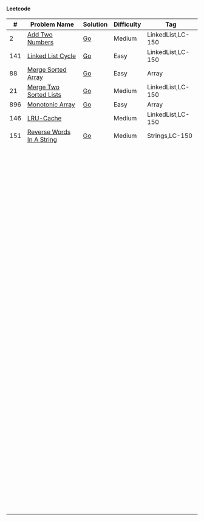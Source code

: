 #### Leetcode

| #   | Problem Name                                                                     | Solution                                                                                                                                                | Difficulty | Tag               |
|-----|----------------------------------------------------------------------------------|---------------------------------------------------------------------------------------------------------------------------------------------------------|------------|-------------------|
| 2   | [Add Two Numbers](https://leetcode.com/problems/add-two-numbers/description/)    | [Go](https://github.com/vibhordubey333/DataStructure/blob/master/DataStructureInGolang/LeetCode/Linked-Lists/2-Add-To-Numbers-LC%5B150%5D-Medium.go)    | Medium     | LinkedList,LC-150 |
| 141 | [Linked List Cycle](https://leetcode.com/problems/linked-list-cycle/description) | [Go](https://github.com/vibhordubey333/DataStructure/blob/master/DataStructureInGolang/LeetCode/Linked-Lists/141-Linked-List-Cycle-LC%5B150%5D-Easy.go) | Easy       | LinkedList,LC-150 |
| 88  | [Merge Sorted Array](https://leetcode.com/problems/merge-sorted-array)           | [Go](https://github.com/vibhordubey333/DataStructure/blob/master/DataStructureInGolang/LeetCode/Arrays/88-Merge-Sorted-Array-LC%5B150%5D-Easy.go)       | Easy       | Array     |
| 21    | [Merge Two Sorted Lists](https://leetcode.com/problems/merge-two-sorted-lists) | [Go](https://github.com/vibhordubey333/DataStructure/blob/master/DataStructureInGolang/LeetCode/Linked-Lists/21-Merge-Two-Sorted-Lists-LC%5B150%5D-Medium.go)| Medium|       LinkedList,LC-150            |
|   896  |  [Monotonic Array](https://leetcode.com/problems/monotonic-array)             |[Go](https://github.com/vibhordubey333/DataStructure/blob/master/DataStructureInGolang/LeetCode/Arrays/896-Monotonic-Array-Easy.go) |  Easy      | Array                  |
|  146   |[LRU-Cache](https://leetcode.com/problems/lru-cache)                           |                                                                                                                                    |   Medium         |  LinkedList,LC-150                 |
| 151    | [Reverse Words In A String](https://leetcode.com/problems/reverse-words-in-a-string)|[Go](https://leetcode.com/problems/reverse-words-in-a-string/description/?envType=study-plan-v2&envId=leetcode-75)| Medium            |    Strings,LC-150               |
|     |                                                                                  |                                                                                                                                                         |            |                   |
|     |                                                                                  |                                                                                                                                                         |            |                   |
|     |                                                                                  |                                                                                                                                                         |            |                   |
|     |                                                                                  |                                                                                                                                                         |            |                   |
|     |                                                                                  |                                                                                                                                                         |            |                   |
|     |                                                                                  |                                                                                                                                                         |            |                   |
|     |                                                                                  |                                                                                                                                                         |            |                   |
|     |                                                                                  |                                                                                                                                                         |            |                   |
|     |                                                                                  |                                                                                                                                                         |            |                   |
|     |                                                                                  |                                                                                                                                                         |            |                   |
|     |                                                                                  |                                                                                                                                                         |            |                   |
|     |                                                                                  |                                                                                                                                                         |            |                   |
|     |                                                                                  |                                                                                                                                                         |            |                   |
|     |                                                                                  |                                                                                                                                                         |            |                   |
|     |                                                                                  |                                                                                                                                                         |            |                   |
|     |                                                                                  |                                                                                                                                                         |            |                   |
|     |                                                                                  |                                                                                                                                                         |            |                   |
|     |                                                                                  |                                                                                                                                                         |            |                   |
|     |                                                                                  |                                                                                                                                                         |            |                   |
|     |                                                                                  |                                                                                                                                                         |            |                   |
|     |                                                                                  |                                                                                                                                                         |            |                   |
|     |                                                                                  |                                                                                                                                                         |            |                   |
|     |                                                                                  |                                                                                                                                                         |            |                   |
|     |                                                                                  |                                                                                                                                                         |            |                   |
|     |                                                                                  |                                                                                                                                                         |            |                   |
|     |                                                                                  |                                                                                                                                                         |            |                   |
|     |                                                                                  |                                                                                                                                                         |            |                   |
|     |                                                                                  |                                                                                                                                                         |            |                   |
|     |                                                                                  |                                                                                                                                                         |            |                   |
|     |                                                                                  |                                                                                                                                                         |            |                   |
|     |                                                                                  |                                                                                                                                                         |            |                   |
|     |                                                                                  |                                                                                                                                                         |            |                   |
|     |                                                                                  |                                                                                                                                                         |            |                   |
|     |                                                                                  |                                                                                                                                                         |            |                   |
|     |                                                                                  |                                                                                                                                                         |            |                   |
|     |                                                                                  |                                                                                                                                                         |            |                   |
|     |                                                                                  |                                                                                                                                                         |            |                   |
|     |                                                                                  |                                                                                                                                                         |            |                   |
|     |                                                                                  |                                                                                                                                                         |            |                   |
|     |                                                                                  |                                                                                                                                                         |            |                   |
|     |                                                                                  |                                                                                                                                                         |            |                   |
|     |                                                                                  |                                                                                                                                                         |            |                   |
|     |                                                                                  |                                                                                                                                                         |            |                   |
|     |                                                                                  |                                                                                                                                                         |            |                   |
|     |                                                                                  |                                                                                                                                                         |            |                   |
|     |                                                                                  |                                                                                                                                                         |            |                   |
|     |                                                                                  |                                                                                                                                                         |            |                   |
|     |                                                                                  |                                                                                                                                                         |            |                   |
|     |                                                                                  |                                                                                                                                                         |            |                   |
|     |                                                                                  |                                                                                                                                                         |            |                   |
|     |                                                                                  |                                                                                                                                                         |            |                   |
|     |                                                                                  |                                                                                                                                                         |            |                   |
|     |                                                                                  |                                                                                                                                                         |            |                   |
|     |                                                                                  |                                                                                                                                                         |            |                   |
|     |                                                                                  |                                                                                                                                                         |            |                   |
|     |                                                                                  |                                                                                                                                                         |            |                   |
|     |                                                                                  |                                                                                                                                                         |            |                   |
|     |                                                                                  |                                                                                                                                                         |            |                   |
|     |                                                                                  |                                                                                                                                                         |            |                   |
|     |                                                                                  |                                                                                                                                                         |            |                   |
|     |                                                                                  |                                                                                                                                                         |            |                   |
|     |                                                                                  |                                                                                                                                                         |            |                   |
|     |                                                                                  |                                                                                                                                                         |            |                   |
|     |                                                                                  |                                                                                                                                                         |            |                   |
|     |                                                                                  |                                                                                                                                                         |            |                   |
|     |                                                                                  |                                                                                                                                                         |            |                   |
|     |                                                                                  |                                                                                                                                                         |            |                   |
|     |                                                                                  |                                                                                                                                                         |            |                   |
|     |                                                                                  |                                                                                                                                                         |            |                   |
|     |                                                                                  |                                                                                                                                                         |            |                   |
|     |                                                                                  |                                                                                                                                                         |            |                   |
|     |                                                                                  |                                                                                                                                                         |            |                   |
|     |                                                                                  |                                                                                                                                                         |            |                   |
|     |                                                                                  |                                                                                                                                                         |            |                   |
|     |                                                                                  |                                                                                                                                                         |            |                   |
|     |                                                                                  |                                                                                                                                                         |            |                   |
|     |                                                                                  |                                                                                                                                                         |            |                   |
|     |                                                                                  |                                                                                                                                                         |            |                   |
|     |                                                                                  |                                                                                                                                                         |            |                   |
|     |                                                                                  |                                                                                                                                                         |            |                   |
|     |                                                                                  |                                                                                                                                                         |            |                   |
|     |                                                                                  |                                                                                                                                                         |            |                   |
|     |                                                                                  |                                                                                                                                                         |            |                   |
|     |                                                                                  |                                                                                                                                                         |            |                   |
|     |                                                                                  |                                                                                                                                                         |            |                   |
|     |                                                                                  |                                                                                                                                                         |            |                   |
|     |                                                                                  |                                                                                                                                                         |            |                   |
|     |                                                                                  |                                                                                                                                                         |            |                   |
|     |                                                                                  |                                                                                                                                                         |            |                   |
|     |                                                                                  |                                                                                                                                                         |            |                   |
|     |                                                                                  |                                                                                                                                                         |            |                   |
|     |                                                                                  |                                                                                                                                                         |            |                   |
|     |                                                                                  |                                                                                                                                                         |            |                   |
|     |                                                                                  |                                                                                                                                                         |            |                   |
|     |                                                                                  |                                                                                                                                                         |            |                   |
|     |                                                                                  |                                                                                                                                                         |            |                   |
|     |                                                                                  |                                                                                                                                                         |            |                   |
|     |                                                                                  |                                                                                                                                                         |            |                   |
|     |                                                                                  |                                                                                                                                                         |            |                   |
|     |                                                                                  |                                                                                                                                                         |            |                   |
|     |                                                                                  |                                                                                                                                                         |            |                   |
|     |                                                                                  |                                                                                                                                                         |            |                   |
|     |                                                                                  |                                                                                                                                                         |            |                   |
|     |                                                                                  |                                                                                                                                                         |            |                   |
|     |                                                                                  |                                                                                                                                                         |            |                   |
|     |                                                                                  |                                                                                                                                                         |            |                   |
|     |                                                                                  |                                                                                                                                                         |            |                   |
|     |                                                                                  |                                                                                                                                                         |            |                   |
|     |                                                                                  |                                                                                                                                                         |            |                   |
|     |                                                                                  |                                                                                                                                                         |            |                   |
|     |                                                                                  |                                                                                                                                                         |            |                   |
|     |                                                                                  |                                                                                                                                                         |            |                   |
|     |                                                                                  |                                                                                                                                                         |            |                   |
|     |                                                                                  |                                                                                                                                                         |            |                   |
|     |                                                                                  |                                                                                                                                                         |            |                   |
|     |                                                                                  |                                                                                                                                                         |            |                   |
|     |                                                                                  |                                                                                                                                                         |            |                   |
|     |                                                                                  |                                                                                                                                                         |            |                   |
|     |                                                                                  |                                                                                                                                                         |            |                   |
|     |                                                                                  |                                                                                                                                                         |            |                   |
|     |                                                                                  |                                                                                                                                                         |            |                   |
|     |                                                                                  |                                                                                                                                                         |            |                   |
|     |                                                                                  |                                                                                                                                                         |            |                   |
|     |                                                                                  |                                                                                                                                                         |            |                   |
|     |                                                                                  |                                                                                                                                                         |            |                   |
|     |                                                                                  |                                                                                                                                                         |            |                   |
|     |                                                                                  |                                                                                                                                                         |            |                   |
|     |                                                                                  |                                                                                                                                                         |            |                   |
|     |                                                                                  |                                                                                                                                                         |            |                   |
|     |                                                                                  |                                                                                                                                                         |            |                   |
|     |                                                                                  |                                                                                                                                                         |            |                   |
|     |                                                                                  |                                                                                                                                                         |            |                   |
|     |                                                                                  |                                                                                                                                                         |            |                   |
|     |                                                                                  |                                                                                                                                                         |            |                   |
|     |                                                                                  |                                                                                                                                                         |            |                   |
|     |                                                                                  |                                                                                                                                                         |            |                   |
|     |                                                                                  |                                                                                                                                                         |            |                   |
|     |                                                                                  |                                                                                                                                                         |            |                   |
|     |                                                                                  |                                                                                                                                                         |            |                   |
|     |                                                                                  |                                                                                                                                                         |            |                   |
|     |                                                                                  |                                                                                                                                                         |            |                   |
|     |                                                                                  |                                                                                                                                                         |            |                   |
|     |                                                                                  |                                                                                                                                                         |            |                   |
|     |                                                                                  |                                                                                                                                                         |            |                   |
|     |                                                                                  |                                                                                                                                                         |            |                   |
|     |                                                                                  |                                                                                                                                                         |            |                   |
|     |                                                                                  |                                                                                                                                                         |            |                   |
|     |                                                                                  |                                                                                                                                                         |            |                   |
|     |                                                                                  |                                                                                                                                                         |            |                   |
|     |                                                                                  |                                                                                                                                                         |            |                   |
|     |                                                                                  |                                                                                                                                                         |            |                   |
|     |                                                                                  |                                                                                                                                                         |            |                   |
|     |                                                                                  |                                                                                                                                                         |            |                   |
|     |                                                                                  |                                                                                                                                                         |            |                   |
|     |                                                                                  |                                                                                                                                                         |            |                   |
|     |                                                                                  |                                                                                                                                                         |            |                   |
|     |                                                                                  |                                                                                                                                                         |            |                   |
|     |                                                                                  |                                                                                                                                                         |            |                   |
|     |                                                                                  |                                                                                                                                                         |            |                   |
|     |                                                                                  |                                                                                                                                                         |            |                   |
|     |                                                                                  |                                                                                                                                                         |            |                   |
|     |                                                                                  |                                                                                                                                                         |            |                   |



